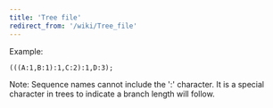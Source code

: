 ```yaml
---
title: 'Tree file'
redirect_from: '/wiki/Tree_file'
---
```

Example:

    (((A:1,B:1):1,C:2):1,D:3);

Note: Sequence names cannot include the ':' character. It is a special
character in trees to indicate a branch length will follow.
